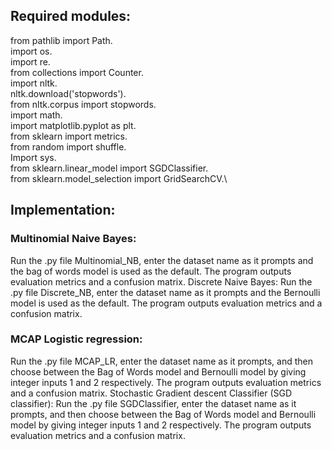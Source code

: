 ## Required modules:
from pathlib import Path.\
import os.\
import re.\
from collections import Counter.\
import nltk.\
nltk.download('stopwords').\
from nltk.corpus import stopwords.\
import math.\
import matplotlib.pyplot as plt.\
from sklearn import metrics.\
from random import shuffle.\
Import sys.\
from sklearn.linear_model import SGDClassifier.\
from sklearn.model_selection import GridSearchCV.\
## Implementation:
### Multinomial Naive Bayes:
Run the .py file Multinomial_NB, enter the dataset name as it prompts and the bag of words model is used as the default. The program outputs evaluation metrics and a confusion matrix.
Discrete Naive Bayes:
Run the .py file Discrete_NB, enter the dataset name as it prompts and the Bernoulli model is used as the default. The program outputs evaluation metrics and a confusion matrix.
### MCAP Logistic regression:
Run the .py file MCAP_LR, enter the dataset name as it prompts, and then choose between the Bag of Words model and Bernoulli model by giving integer inputs 1 and 2 respectively. The program outputs evaluation metrics and a confusion matrix.
Stochastic Gradient descent Classifier (SGD classifier):
Run the .py file SGDClassifier, enter the dataset name as it prompts, and then choose between the Bag of Words model and Bernoulli model by giving integer inputs 1 and 2 respectively. The program outputs evaluation metrics and a confusion matrix.
